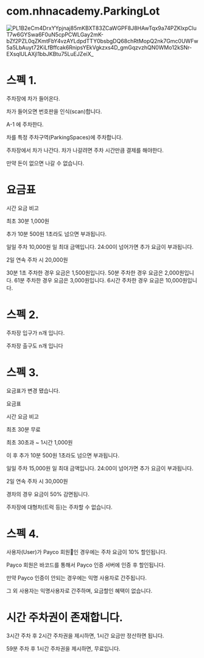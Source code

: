 # com.nhnacademy.ParkingLot
![PL1B2eCm4DrxYYpjnaj85mKBXT83ZCaWGPF8J8HAwTqx9a74PZKlxpCluT7w6GYSwa6F0uN5cpPCWLGay2mK-bZf2PZL0qZKmtFbY4vzAYLdpdTTY0bsbgDQ68chRtMopQ2nk7Gmc0UWFw5a5LbAuyt72KiLfBffcak6RnipsYEkVgkzxs4D_gmGqzvzhQN0WMo12kSNr-EXsqlULAXjl1bbJKBtu75LuEJZeiX_](https://user-images.githubusercontent.com/83569822/173198346-38d4635e-493c-47b9-8c84-5af925a494bb.png)

# 스펙 1.

주차장에 차가 들어온다.

차가 들어오면 번호판을 인식(scan)합니다.

A-1 에 주차한다.

차를 특정 주차구역(ParkingSpaces)에 주차합니다.

주차장에서 차가 나간다. 차가 나갈려면 주차 시간만큼 결제를 해야한다.

만약 돈이 없으면 나갈 수 없습니다.

# 요금표

시간	요금	비고

최초 30분	1,000원	

추가 10분	500원	1초라도 넘으면 부과됩니다.

일일 주차	10,000원	일 최대 금액입니다. 24:00이 넘어가면 추가 요금이 부과됩니다.

2일 연속 주차 시 20,000원

30분 1초 주차한 경우 요금은 1,500원입니다.
50분 주차한 경우 요금은 2,000원입니다.
61분 주차한 경우 요금은 3,000원입니다.
6시간 주차한 경우 요금은 10,000원입니다.

# 스펙 2.

주차장 입구가 n개 입니다.

주차장 출구도 n개 입니다

# 스펙 3.

요금표가 변경 됐습니다.

요금표

시간	요금	비고

최초 30분	무료	

최초 30초과 ~ 1시간	1,000원	

이 후 추가 10분	500원	1초라도 넘으면 부과됩니다.

일일 주차	15,000원	일 최대 금액입니다. 24:00이 넘어가면 추가 요금이 부과됩니다.

2일 연속 주차 시 30,000원

경차의 경우 요금이 50% 감면됩니다.

주차장에 대형차(트럭 등)는 주차할 수 없습니다.

# 스펙 4.

사용자(User)가 Payco 회원인 경우에는 주차 요금이 10% 할인됩니다.

Payco 회원은 바코드를 통해서 Payco 인증 서버에 인증 후 할인됩니다.

만약 Payco 인증이 안되는 경우에는 익명 사용자로 간주됩니다.

그 외 사용자는 익명사용자로 간주하며, 요금할인 혜택이 없습니다.

# 시간 주차권이 존재합니다.

3시간 주차 후 2시간 주차권을 제시하면, 1시간 요금만 정산하면 됩니다.

59분 주차 후 1시간 주차권을 제시하면, 무료입니다.
